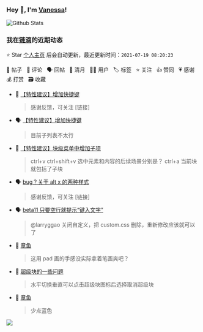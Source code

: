 ### Hey 👋, I'm [Vanessa](http://vanessa.b3log.org/)!

![Github Stats](https://github-readme-stats.vercel.app/api?username=Vanessa219&show_icons=true)

<!--events start -->

### 我在[链滴](https://ld246.com)的近期动态

⭐️ Star [个人主页](https://github.com/Vanessa219/Vanessa219) 后会自动更新，最近更新时间：`2021-07-19 08:20:23`

📝 帖子 &nbsp; 💬 评论 &nbsp; 🗣 回帖 &nbsp; 🌙 清月 &nbsp; 👨‍💻 用户 &nbsp; 🏷️ 标签 &nbsp; ⭐️ 关注 &nbsp; 👍 赞同 &nbsp; 💗 感谢 &nbsp; 💰 打赏 &nbsp; 🗃 收藏

* 💬 [【特性建议】增加快捷键](https://ld246.com/article/1626578661598/comment/1626611525659#comments)

  > 感谢反馈，可关注 [链接]
* 🗣 [【特性建议】增加快捷键](https://ld246.com/article/1626578661598/comment/1626585411461#comments)

  > 目前子列表不太行
* 💬 [【特性建议】块级菜单中增加子项](https://ld246.com/article/1626576402800/comment/1626611229817#comments)

  > ctrl+v ctrl+shift+v 选中元素和内容的后续场景分别是？ ctrl+a 当前块就包括了子块
* 🗣 [bug？关于 alt x 的两种样式](https://ld246.com/article/1625490097548/comment/1626593560415#comments)

  > 感谢反馈，可关注 [链接]
* 🗣 [beta11 只要空行就提示“键入文字”](https://ld246.com/article/1625323442531/comment/1626278327485#comments)

  > @larryggao 关闭自定义，把 custom.css 删除，重新修改应该就可以了
* 💬 [章鱼](https://ld246.com/article/1626502791295/comment/1626525290328#comments)

  > 这用 pad 画的手感没实际拿着笔画爽吧？
* 💬 [超级块的一些问题](https://ld246.com/article/1626504284772/comment/1626525233825#comments)

  > 水平切换垂直可以点击超级块图标后选择取消超级块
* 💬 [章鱼](https://ld246.com/article/1626502791295/comment/1626503429016#comments)

  > 少点蓝色


<!--events end -->

<a title="Hits" target="_blank" href="https://github.com/Vanessa219/Vanessa219"><img src="https://hits.b3log.org/Vanessa219/Vanessa219.svg"></a>
